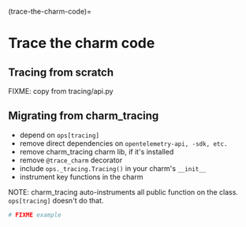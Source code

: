(trace-the-charm-code)=
# Trace the charm code

## Tracing from scratch

FIXME: copy from tracing/api.py

## Migrating from charm\_tracing

- depend on `ops[tracing]`
- remove direct dependencies on `opentelemetry-api, -sdk, etc.`
- remove charm\_tracing charm lib, if it's installed
- remove `@trace_charm` decorator
- include `ops._tracing.Tracing()` in your charm's `__init__`
- instrument key functions in the charm

NOTE: charm\_tracing auto-instruments all public function on the class. `ops[tracing]` doesn't do that.

```py
# FIXME example
```
